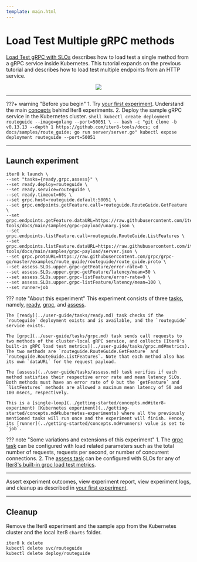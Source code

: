 ```yaml
---
template: main.html
---
```


# Load Test Multiple gRPC methods

[Load Test gRPC with SLOs](./load-test-grpc.md) describes how to load test a single method from a gRPC service inside Kubernetes. This tutorial expands on the previous tutorial and describes how to load test multiple endpoints from an HTTP service.

<p align='center'>
  <img alt-text="load-test-grpc" src="../images/grpc.png" />
</p>

***

???+ warning "Before you begin"
    1. Try [your first experiment](../getting-started/your-first-experiment.md). Understand the main [concepts](../getting-started/concepts.md) behind Iter8 experiments.
    2. Deploy the sample gRPC service in the Kubernetes cluster.
    ```shell
    kubectl create deployment routeguide --image=golang --port=50051 \
    -- bash -c "git clone -b v0.13.13 --depth 1 https://github.com/iter8-tools/docs; cd docs/samples/route_guide; go run server/server.go"
    kubectl expose deployment routeguide --port=50051
    ```

***

## Launch experiment

```shell
iter8 k launch \
--set "tasks={ready,grpc,assess}" \
--set ready.deploy=routeguide \
--set ready.service=routeguide \
--set ready.timeout=60s \
--set grpc.host=routeguide.default:50051 \
--set grpc.endpoints.getFeature.call=routeguide.RouteGuide.GetFeature \
--set grpc.endpoints.getFeature.dataURL=https://raw.githubusercontent.com/iter8-tools/docs/main/samples/grpc-payload/unary.json \
--set grpc.endpoints.listFeature.call=routeguide.RouteGuide.ListFeatures \
--set grpc.endpoints.listFeature.dataURL=https://raw.githubusercontent.com/iter8-tools/docs/main/samples/grpc-payload/server.json \
--set grpc.protoURL=https://raw.githubusercontent.com/grpc/grpc-go/master/examples/route_guide/routeguide/route_guide.proto \
--set assess.SLOs.upper.grpc-getFeature/error-rate=0 \
--set assess.SLOs.upper.grpc-getFeature/latency/mean=50 \
--set assess.SLOs.upper.grpc-listFeature/error-rate=0 \
--set assess.SLOs.upper.grpc-listFeature/latency/mean=100 \
--set runner=job
```

??? note "About this experiment"
    This experiment consists of three [tasks](../getting-started/concepts.md#iter8-experiment), namely, [ready](../user-guide/tasks/ready.md), [grpc](../user-guide/tasks/grpc.md), and [assess](../user-guide/tasks/assess.md). 
    
    The [ready](../user-guide/tasks/ready.md) task checks if the `routeguide` deployment exists and is available, and the `routeguide` service exists. 

    The [grpc](../user-guide/tasks/grpc.md) task sends call requests to two methods of the cluster-local gRPC service, and collects [Iter8's built-in gRPC load test metrics](../user-guide/tasks/grpc.md#metrics). The two methods are `routeguide.RouteGuide.GetFeature` and `routeguide.RouteGuide.ListFeatures`. Note that each method also has its own `dataURL` for the request payload.

    The [assess](../user-guide/tasks/assess.md) task verifies if each method satisfies their respective error rate and mean latency SLOs. Both methods must have an error rate of 0 but the `getFeature` and `listFeatures` methods are allowed a maximum mean latency of 50 and 100 msecs, respectively.
    
    This is a [single-loop](../getting-started/concepts.md#iter8-experiment) [Kubernetes experiment](../getting-started/concepts.md#kubernetes-experiments) where all the previously mentioned tasks will run once and the experiment will finish. Hence, its [runner](../getting-started/concepts.md#runners) value is set to `job`.

??? note "Some variations and extensions of this experiment"
    1. The [grpc task](../user-guide/tasks/grpc.md) can be configured with load related parameters such as the total number of requests, requests per second, or number of concurrent connections.
    2. The [assess task](../user-guide/tasks/assess.md) can be configured with SLOs for any of [Iter8's built-in grpc load test metrics](../user-guide/tasks/grpc.md#metrics).   

***

Assert experiment outcomes, view experiment report, view experiment logs, and cleanup as described in [your first experiment](../getting-started/your-first-experiment.md).

***

## Cleanup
Remove the Iter8 experiment and the sample app from the Kubernetes cluster and the local Iter8 `charts` folder.

```shell
iter8 k delete
kubectl delete svc/routeguide
kubectl delete deploy/routeguide
```